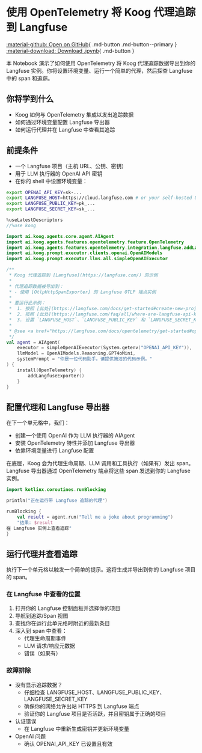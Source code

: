 # 使用 OpenTelemetry 将 Koog 代理追踪到 Langfuse

[:material-github: Open on GitHub](
https://github.com/JetBrains/koog/blob/develop/examples/notebooks/Langfuse.ipynb
){ .md-button .md-button--primary }
[:material-download: Download .ipynb](
https://raw.githubusercontent.com/JetBrains/koog/develop/examples/notebooks/Langfuse.ipynb
){ .md-button }

本 Notebook 演示了如何使用 OpenTelemetry 将 Koog 代理追踪数据导出到你的 Langfuse 实例。你将设置环境变量、运行一个简单的代理，然后探查 Langfuse 中的 span 和追踪。

## 你将学到什么

- Koog 如何与 OpenTelemetry 集成以发出追踪数据
- 如何通过环境变量配置 Langfuse 导出器
- 如何运行代理并在 Langfuse 中查看其追踪

## 前提条件

- 一个 Langfuse 项目（主机 URL、公钥、密钥）
- 用于 LLM 执行器的 OpenAI API 密钥
- 在你的 shell 中设置环境变量：

```bash
export OPENAI_API_KEY=sk-...
export LANGFUSE_HOST=https://cloud.langfuse.com # or your self-hosted URL
export LANGFUSE_PUBLIC_KEY=pk_...
export LANGFUSE_SECRET_KEY=sk_...
```

```kotlin
%useLatestDescriptors
//%use koog
```

```kotlin
import ai.koog.agents.core.agent.AIAgent
import ai.koog.agents.features.opentelemetry.feature.OpenTelemetry
import ai.koog.agents.features.opentelemetry.integration.langfuse.addLangfuseExporter
import ai.koog.prompt.executor.clients.openai.OpenAIModels
import ai.koog.prompt.executor.llms.all.simpleOpenAIExecutor

/**
 * Koog 代理追踪到 [Langfuse](https://langfuse.com/) 的示例
 *
 * 代理追踪数据被导出到：
 * - 使用 [OtlpHttpSpanExporter] 的 Langfuse OTLP 端点实例
 *
 * 要运行此示例：
 *  1. 按照 [此处](https://langfuse.com/docs/get-started#create-new-project-in-langfuse) 的说明设置 Langfuse 项目和凭据
 *  2. 按照 [此处](https://langfuse.com/faq/all/where-are-langfuse-api-keys) 的说明获取 Langfuse 凭据
 *  3. 设置 `LANGFUSE_HOST`、`LANGFUSE_PUBLIC_KEY` 和 `LANGFUSE_SECRET_KEY` 环境变量
 *
 * @see <a href="https://langfuse.com/docs/opentelemetry/get-started#opentelemetry-endpoint">Langfuse OpenTelemetry Docs</a>
 */
val agent = AIAgent(
    executor = simpleOpenAIExecutor(System.getenv("OPENAI_API_KEY")),
    llmModel = OpenAIModels.Reasoning.GPT4oMini,
    systemPrompt = "你是一位代码助手。请提供简洁的代码示例。"
) {
    install(OpenTelemetry) {
        addLangfuseExporter()
    }
}
```

## 配置代理和 Langfuse 导出器

在下一个单元格中，我们：

- 创建一个使用 OpenAI 作为 LLM 执行器的 AIAgent
- 安装 OpenTelemetry 特性并添加 Langfuse 导出器
- 依靠环境变量进行 Langfuse 配置

在底层，Koog 会为代理生命周期、LLM 调用和工具执行（如果有）发出 span。Langfuse 导出器通过 OpenTelemetry 端点将这些 span 发送到你的 Langfuse 实例。

```kotlin
import kotlinx.coroutines.runBlocking

println("正在运行带 Langfuse 追踪的代理")

runBlocking {
    val result = agent.run("Tell me a joke about programming")
    "结果: $result
在 Langfuse 实例上查看追踪"
}

```

## 运行代理并查看追踪

执行下一个单元格以触发一个简单的提示。这将生成并导出到你的 Langfuse 项目的 span。

### 在 Langfuse 中查看的位置

1.  打开你的 Langfuse 控制面板并选择你的项目
2.  导航到追踪/Span 视图
3.  查找你在运行此单元格时附近的最新条目
4.  深入到 span 中查看：
    - 代理生命周期事件
    - LLM 请求/响应元数据
    - 错误（如果有）

### 故障排除

- 没有显示追踪数据？
  - 仔细检查 LANGFUSE_HOST、LANGFUSE_PUBLIC_KEY、LANGFUSE_SECRET_KEY
  - 确保你的网络允许出站 HTTPS 到 Langfuse 端点
  - 验证你的 Langfuse 项目是否活跃，并且密钥属于正确的项目
- 认证错误
  - 在 Langfuse 中重新生成密钥并更新环境变量
- OpenAI 问题
  - 确认 OPENAI_API_KEY 已设置且有效